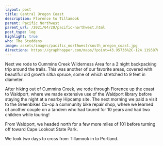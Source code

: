 ```yaml
---
layout: post
title: Central Oregon Coast
description: Florence to Tillamook
parent: Pacific Northwest
parent_url: /2021/04/20/pacific-northwest.html
post_type: log
highlight: true
who: The Steddens
image: assets/images/pacific_northwest/south_oregon_coast.jpg
directions: https://graphhopper.com/maps/?point=43.95736%2C-124.119587&point=45.364207%2C-123.968525&point=45.456518%2C-123.841324&point=45.548198%2C-123.176651&point=45.471809%2C-122.720547&locale=en-us&elevation=true&profile=bike&use_miles=false&selected_detail=Elevation&layer=TF%20Cycle
---
```



Next we rode to Cummins Creek Wilderness Area for a 2 night backpacking trip around the trails.  This was another of our favorite areas, covered with beautiful old growth sitka spruce, some of which stretched to 9 feet in diameter.

After hiking out of Cummins Creek, we rode through Florence up the coast to Waldport, where we made extensive use of the Waldport library before staying the night at a nearby Hipcamp site.  The next morning we paid a visit to the Greenbikes Co-op a community bike repair shop, where we learned of another couple on a tandem who had toured for 10 years and had two children while touring!

From Waldport, we headed north for a few more miles of 101 before turning off toward Cape Lookout State Park.

We took two days to cross from Tillamook in to Portland.